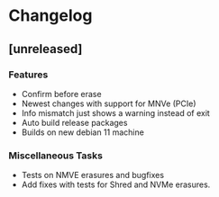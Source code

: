 # Changelog

## [unreleased]

### Features

- Confirm before erase
- Newest changes with support for MNVe (PCIe)
- Info mismatch just shows a warning instead of exit
- Auto build release packages
- Builds on new debian 11 machine

### Miscellaneous Tasks

- Tests on NMVE erasures and bugfixes
- Add fixes with tests for Shred and NVMe erasures.

